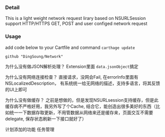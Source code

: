 ### Detail
This is a light weight network request lirary based on NSURLSession
support HTTP/HTTPS GET, POST and user configed network request

### Usage
add code below to your Cartfile and command `carthage update`

```
github "DingSoung/Network"
```





为什么没有做JSON解析处理？
Extension里面 `data.jsonObject`搞定

为什么没有网络连接检查？
直接请求，没网会Fail, 在errorInfo里面有NSLocalizedDescription， 有系统统一给无网络的描述，支持多语言，将其反馈的UI上即可

为什么没有做缓存？
之前是想做的，但是发现NSURLsession支持缓存，但是此缓存病不严格好用，我另外写了个Cache, 结合它，能创造出很多美好的东西（比如统一一下数据存取更新，不用管数据从网络来还是缓存来，页面交互不需要delegate, 保存状态刷新一下接口就好了）

计划添加的功能
任务管理